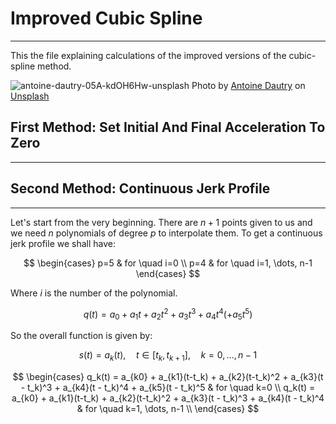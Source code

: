 # Improved Cubic Spline 
------
This the file explaining calculations of the improved versions of the cubic-spline method.

![antoine-dautry-05A-kdOH6Hw-unsplash](https://github.com/ArthasMenethil-A/Delta-Robot-Trajectory-Planning/assets/69509720/c542bfd2-395a-4449-a1b9-7c200ccce1b5)
Photo by <a href="https://unsplash.com/@antoine1003?utm_source=unsplash&utm_medium=referral&utm_content=creditCopyText">Antoine Dautry</a> on <a href="https://unsplash.com/photos/05A-kdOH6Hw?utm_source=unsplash&utm_medium=referral&utm_content=creditCopyText">Unsplash</a>

## First Method: Set Initial And Final Acceleration To Zero
------

## Second Method: Continuous Jerk Profile
------
Let's start from the very beginning. There are $n+1$ points given to us and we need $n$ polynomials of degree $p$ to interpolate them. To get a continuous jerk profile we shall have:

$$
\begin{cases}
  p=5 & for \quad i=0 \\
  p=4 & for \quad i=1, \dots, n-1
\end{cases}
$$

Where $i$ is the number of the polynomial.

$$ q(t) = a_0 + a_1t + a_2t^2 + a_3t^3 + a_4t^4 (+ a_5t^5) $$

So the overall function is given by: 

$$ s(t) = {a_k(t), \quad t\in [t_k, t_{k+1}], \quad k=0, \dots, n-1} $$

$$
\begin{cases}
  q_k(t) = a_{k0} + a_{k1}(t-t_k) + a_{k2}(t-t_k)^2 + a_{k3}(t - t_k)^3 + a_{k4}(t - t_k)^4 + a_{k5}(t - t_k)^5 & for \quad k=0 \\ 
  q_k(t) = a_{k0} + a_{k1}(t-t_k) + a_{k2}(t-t_k)^2 + a_{k3}(t - t_k)^3 + a_{k4}(t - t_k)^4 & for \quad k=1, \dots, n-1 \\ 
\end{cases}
$$
